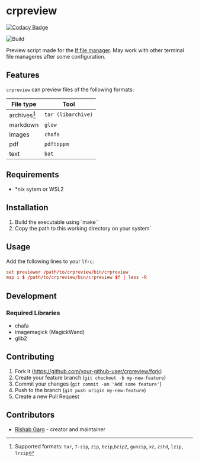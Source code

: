 # crpreview

[![Codacy Badge](https://api.codacy.com/project/badge/Grade/083d9622079c432bb78bab0f280bfc79)](https://app.codacy.com/gh/RisGar/crpreview?utm_source=github.com&utm_medium=referral&utm_content=RisGar/crpreview&utm_campaign=Badge_Grade)

![Build](https://github.com/RisGar/crpreview/actions/workflows/make.yml/badge.svg)

Preview script made for the [lf file manager](https://github.com/gokcehan/lf). May work with other terminal file manageres after some configuration.

## Features

`crpreview` can preview files of the following formats:

| File type    | Tool               |
| ------------ | ------------------ |
| archives[^1] | `tar (libarchive)` |
| markdown     | `glow`             |
| images       | `chafa`            |
| pdf          | `pdftoppm`         |
| text         | `bat`              |

[^1]: Supported formats: `tar`, `7-zip`, `zip`, `bzip`,`bzip2`, `gunzip`, `xz`, `zstd`, `lzip`, `lrzip`

## Requirements

- \*nix sytem or WSL2

## Installation

1. Build the executable using `make``
2. Copy the path to this working directory on your system`

## Usage

Add the following lines to your `lfrc`:

```conf
set previewer /path/to/crpreview/bin/crpreview
map i $ /path/to/crpreview/bin/crpreview $f | less -R
```

## Development

### Required Libraries

- chafa
- imagemagick (MagickWand)
- glib2

## Contributing

1. Fork it (<https://github.com/your-github-user/crpreview/fork>)
2. Create your feature branch (`git checkout -b my-new-feature`)
3. Commit your changes (`git commit -am 'Add some feature'`)
4. Push to the branch (`git push origin my-new-feature`)
5. Create a new Pull Request

## Contributors

- [Rishab Garg](https://github.com/your-github-user) - creator and maintainer
